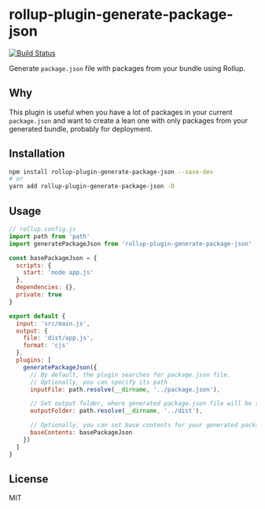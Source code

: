 # rollup-plugin-generate-package-json

[![Build Status](https://travis-ci.org/VladShcherbin/rollup-plugin-generate-package-json.svg?branch=master)](https://travis-ci.org/VladShcherbin/rollup-plugin-generate-package-json)

Generate `package.json` file with packages from your bundle using Rollup.

## Why

This plugin is useful when you have a lot of packages in your current `package.json` and want to create a lean one with only packages from your generated bundle, probably for deployment.

## Installation

```bash
npm install rollup-plugin-generate-package-json --save-dev
# or
yarn add rollup-plugin-generate-package-json -D
```

## Usage

```js
// rollup.config.js
import path from 'path'
import generatePackageJson from 'rollup-plugin-generate-package-json'

const basePackageJson = {
  scripts: {
    start: 'node app.js'
  },
  dependencies: {},
  private: true
}

export default {
  input: 'src/main.js',
  output: {
    file: 'dist/app.js',
    format: 'cjs'
  },
  plugins: [
    generatePackageJson({
      // By default, the plugin searches for package.json file.
      // Optionally, you can specify its path
      inputFile: path.resolve(__dirname, '../package.json'),

      // Set output folder, where generated package.json file will be saved
      outputFolder: path.resolve(__dirname, '../dist'),

      // Optionally, you can set base contents for your generated package.json file
      baseContents: basePackageJson
    })
  ]
}
```

## License

MIT
